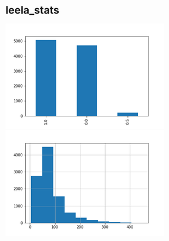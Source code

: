 # leela_stats

![Results chart](/docs/assets/images/results.png)
![Length chart](/docs/assets/images/length.png)
